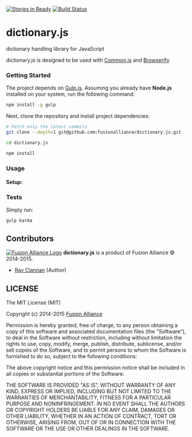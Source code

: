 [![Stories in Ready](https://badge.waffle.io/fusionalliance/dictionary.js.png?label=ready&title=Ready)](https://waffle.io/fusionalliance/dictionary.js) [![Build Status](https://travis-ci.org/fusionalliance/dictionary.js.svg)](https://travis-ci.org/fusionalliance/dictionary.js)
# dictionary.js

dictionary handling library for JavaScript

dictionary.js is designed to be used with [Common.js](http://www.commonjs.org/) and [Browserify](http://browserify.org/)

### Getting Started

The project depends on [Gulp.js](http://gulpjs.com). Assuming
you already have **Node.js** installed on your system, run the following command:

```bash
npm install -g gulp
```

Next, clone the repository and install project dependencies:
```bash
# Fetch only the latest commits.
git clone --depth=1 git@github.com:fusionalliance/dictionary.js.git

cd dictionary.js

npm install
```
### Usage

#### Setup:

### Tests

Simply run:

```
gulp karma
```

## Contributors

[![Fusion Alliance Logo](https://avatars0.githubusercontent.com/u/1154219?v=3&u=e1451e6a65343331369d53a2b6e0c7046c2cc810&s=60)](https://github.com/FusionAlliance)
**dictionary.js** is a product of Fusion Alliance &copy; 2014-2015.

+ [Ray Clannan](https://github.com/rclanan) (Author)

## LICENSE

The MIT License (MIT)

Copyright (c) 2014-2015 [Fusion Alliance](https://www.fusionalliance.com/?utm_source=GitHub&utm_medium=Website&utm_campaign=OpenSource)

Permission is hereby granted, free of charge, to any person obtaining a copy
of this software and associated documentation files (the "Software"), to deal
in the Software without restriction, including without limitation the rights
to use, copy, modify, merge, publish, distribute, sublicense, and/or sell
copies of the Software, and to permit persons to whom the Software is
furnished to do so, subject to the following conditions:

The above copyright notice and this permission notice shall be included in all
copies or substantial portions of the Software.

THE SOFTWARE IS PROVIDED "AS IS", WITHOUT WARRANTY OF ANY KIND, EXPRESS OR
IMPLIED, INCLUDING BUT NOT LIMITED TO THE WARRANTIES OF MERCHANTABILITY,
FITNESS FOR A PARTICULAR PURPOSE AND NONINFRINGEMENT. IN NO EVENT SHALL THE
AUTHORS OR COPYRIGHT HOLDERS BE LIABLE FOR ANY CLAIM, DAMAGES OR OTHER
LIABILITY, WHETHER IN AN ACTION OF CONTRACT, TORT OR OTHERWISE, ARISING FROM,
OUT OF OR IN CONNECTION WITH THE SOFTWARE OR THE USE OR OTHER DEALINGS IN THE
SOFTWARE.
